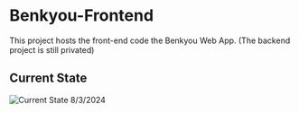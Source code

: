 # Benkyou-Frontend

This project hosts the front-end code the Benkyou Web App. (The backend project is still privated)

## Current State

![Current State 8/3/2024](https://github.com/ilaylow/benkyou-frontend/assets/45478832/8428137a-fa96-4187-b1a3-1c3dae34ba45)
